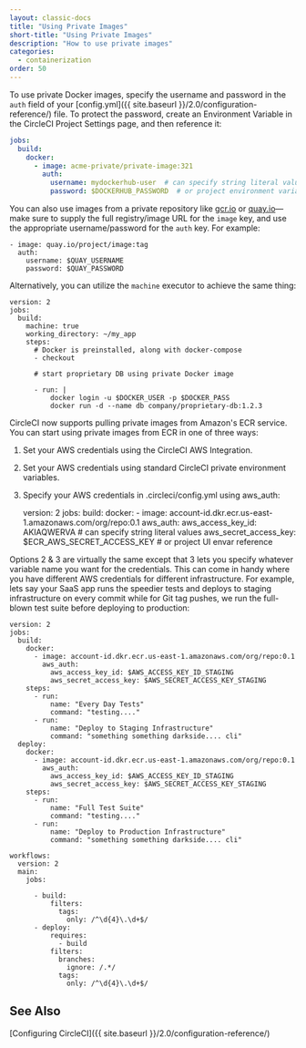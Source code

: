 ```yaml
---
layout: classic-docs
title: "Using Private Images"
short-title: "Using Private Images"
description: "How to use private images"
categories:
  - containerization
order: 50
---
```

To use private Docker images, specify the username and password in the `auth` field of your [config.yml]({{ site.baseurl }}/2.0/configuration-reference/) file. To protect the password, create an Environment Variable in the CircleCI Project Settings page, and then reference it:

```yaml
jobs:
  build:
    docker:
      - image: acme-private/private-image:321
        auth:
          username: mydockerhub-user  # can specify string literal values
          password: $DOCKERHUB_PASSWORD  # or project environment variable reference
```

You can also use images from a private repository like [gcr.io](https://cloud.google.com/container-registry) or [quay.io](https://quay.io)—make sure to supply the full registry/image URL for the `image` key, and use the appropriate username/password for the `auth` key. For example:

    - image: quay.io/project/image:tag
      auth:
        username: $QUAY_USERNAME
        password: $QUAY_PASSWORD
    

Alternatively, you can utilize the `machine` executor to achieve the same thing:

    version: 2
    jobs:
      build:
        machine: true
        working_directory: ~/my_app
        steps:
          # Docker is preinstalled, along with docker-compose
          - checkout
    
          # start proprietary DB using private Docker image
    
          - run: |
              docker login -u $DOCKER_USER -p $DOCKER_PASS
              docker run -d --name db company/proprietary-db:1.2.3
    

CircleCI now supports pulling private images from Amazon's ECR service. You can start using private images from ECR in one of three ways:

1. Set your AWS credentials using the CircleCI AWS Integration.
2. Set your AWS credentials using standard CircleCI private environment variables.
3. Specify your AWS credentials in .circleci/config.yml using aws_auth:

    version: 2
    jobs:
      build:
        docker:
          - image: account-id.dkr.ecr.us-east-1.amazonaws.com/org/repo:0.1
            aws_auth:
              aws_access_key_id: AKIAQWERVA  # can specify string literal values
              aws_secret_access_key: $ECR_AWS_SECRET_ACCESS_KEY  # or project UI envar reference
    

Options 2 & 3 are virtually the same except that 3 lets you specify whatever variable name you want for the credentials. This can come in handy where you have different AWS credentials for different infrastructure. For example, lets say your SaaS app runs the speedier tests and deploys to staging infrastructure on every commit while for Git tag pushes, we run the full-blown test suite before deploying to production:

    version: 2
    jobs:
      build:
        docker:
          - image: account-id.dkr.ecr.us-east-1.amazonaws.com/org/repo:0.1
            aws_auth:
              aws_access_key_id: $AWS_ACCESS_KEY_ID_STAGING
              aws_secret_access_key: $AWS_SECRET_ACCESS_KEY_STAGING
        steps:
          - run:
              name: "Every Day Tests"
              command: "testing...."
          - run:
              name: "Deploy to Staging Infrastructure"
              command: "something something darkside.... cli"
      deploy:
        docker:
          - image: account-id.dkr.ecr.us-east-1.amazonaws.com/org/repo:0.1
            aws_auth:
              aws_access_key_id: $AWS_ACCESS_KEY_ID_STAGING
              aws_secret_access_key: $AWS_SECRET_ACCESS_KEY_STAGING
        steps:
          - run:
              name: "Full Test Suite"
              command: "testing...."
          - run:
              name: "Deploy to Production Infrastructure"
              command: "something something darkside.... cli"
    
    workflows:
      version: 2
      main:
        jobs:
    
          - build:
              filters:
                tags:
                  only: /^\d{4}\.\d+$/
          - deploy:
              requires:
                - build
              filters:
                branches:
                  ignore: /.*/
                tags:
                  only: /^\d{4}\.\d+$/
    

## See Also

[Configuring CircleCI]({{ site.baseurl }}/2.0/configuration-reference/)